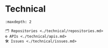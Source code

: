 # Technical

```{toctree}
:maxdepth: 2

🗂️ Repositories <./technical/repositories.md>
⚙️ APIs <./technical/apis.md>
🛠️ Issues <./technical/issues.md>
```
